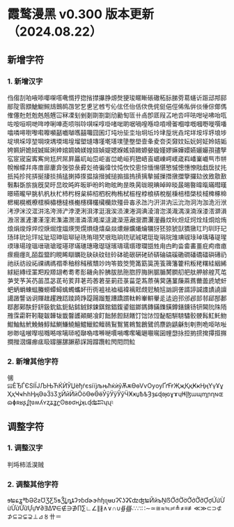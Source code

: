 # 霞鹜漫黑 v0.300 版本更新（2024.08.22）

## 新增字符

### 1. 新增汉字

㑇㑳㓤㕷㖡㖭㖿㗎㗳㗾㥠㧸㧾㨘㩒㩧㬹㷧㷫㹴㻐䁥䁪䂻䃟䄷䏡䏲䓖䓪䘆䜣䟴䢵䢼䣅䣓䧑䨒䪸䱽䲁䲅䲳䴈䴓乪乫乭乶乷乸亐伈伭伾佁佸佽侁侂侹俋俓俙俬倂倓倕倧倻傌傕僿兙兛兝兞兡兣冚冧凓刬剉剗剟劄劏劤勷匋匼卄卨卽厎叚叾吔呇呯呿咁咇咈咍咓咗咹咺哃哋哖哱唎唓唜唝唞唥唭啋啍啩啫啱啲啹喎喤喺喼嗊嗗嗧嗰嗱嘅嘓嘢嘥噀噃噏噒噚嚉嚟嚡嚤嚬嚭嚱嚹嚿囍囖囧囷圢坉坋坒坔坮坰坵坽垏垕垙垚垞垟垵垺垿埌埗埞埧埰埻堃堈堗堣堧堨堭塯塱塳塼墐墘墡墣墬壂壆壸夆夌夽奀奫妏妘妧妸姃姈姞姤姱姵姸姽娀娍娫娳婞婠婤婻媄媓媗媜媞媤媬媱媴媺嫄嫈嫙嫤嫪嫲嬅嬛嬿孋孍孭孻孼宖宧宬寍寗寯尙尪屄屌屛屭屼屾岊岠峀峃峗峘峛峱峿崀崌崠崿嵄嵅嵙嶓嶪巇巪巿帡帨帿幪幷庤庴廍廔弇弢弶彔彛彣徛徧徫忟忳忺恔悤悰愐愓愖慜慽憁憓憭戙戱扂扙扥扺扽抮挓挵挻捿掞掯掹揦揷揼揾搇搢搣搥搧搵摀摃摛摰摵摷撍撴擝擥攞攰攽敃敭敾斅斠斲旂旐旣旲旴旵旼旽旿昄昈昐昑昒昡昫昰昳昺昽晛晪晫晬晱晸晹暋暐暣暪暳暵暻曣曨曱朓朳杋杕杧杮枍枒枲枾柖柶柷栒栯栻桭桯桲桹梇梲梴棅棓棤棨棪棫椑椓椧楒楬榥槪橑橒橓橚橞橽檨櫆櫶欂欉欌欗欻殭毌毐氶氹汋汧汫汭沄沇沕泂泃泇洈洐洑洘洢洣洨洭洴洺洿浉浐浡浭浰浿涍涏涐涘涢涷淃淍淟淩淯淴渶渽湡湨湳湺溇溚溮溳溵滘滙滻漊漌漥漧潗潚潣潽潾澐澔澯澾濊濚濨瀜瀯瀱瀷灐灥炆炚炟炡炣烇烓烔烚烠烺焆焌焞焠焢焿煀煃煏煐煚熀熉熢熺燊燚燶爀爌爔爚犡犽狉猄猇獃獢獤玒玓玔玗玘玚玤玧玱玶玹玼玿珅珇珋珌珗珛珝珡珢珤珦珫珷珹珺珽琁琄琓琟琠琡琭琸瑀瑃瑅瑆瑌瑑瑒瑝瑥瑨瑱瑲瑽璂璆璊璡璤璥璱璲璸璹瓀瓆瓈瓓甛甡甪甴畇畓畬畵畺疪痀瘖瘜瘝癎癦癿皕盌盬盷睍睎瞓矋矻砄砆砇砫砱砵硊硍硏硓硚硦碖碻磎磡磵磻礄礌礖礡礽祂祅祊祋祏祼禑禡禤秊秞稌稶穦穨竗竘笭笯筊筦筩筯筽箎篒簰籓籗籸粄粩糬絓絪絺絿綎縳绖罣羓羖羱翃耇耈耉耏耭肏肸胇胈胠胣脗脝脢脷腒腯膥膶舠舥舦舺艅艎芃芚芛芠芧芵芿苖苽苾茋茍荄荓荖荺莕莙莝莿菈菉菑萣蒍蒝蒨蓂蓪蓳蔯蔴蔿薾蘦虒虓虷蚆蛃蜎蝀螆螣蟧蟫蟳蠄蠋蠵衃衎衖袓袪裇褔褘褵覎覤觃觭訄訩詗詟諝諪諴謢謮譊譠譪譭讋讻诇賱趖趯跩踎踜踦踭踶踼蹓蹔蹧蹻躀軚軨輋輧轝辵迲逈邘邠邲邽邿郈郚郪鄀鄌鄚酜釪鈃鈒鈗鈜鈪鉆鉥銊銶鋉錤錧錩鍑鍙鎡鎯鎷鏄鏋鏶鐄鐏鐥鑂钖钘閪阭陎陑雃霂霦靬靷鞮韍韡韨韱韾頀顚飇飡飣飿餏餖餸饍饤饳饻饾馝馹騈騯驌骹骾髥魟魠魩魽鮋鮕鮘鮸鯓鯙鯭鰂鰜鱙鱣鱨鱲鲿鳣鳾鴷鴽鵟鶆鶖鶬鷿鸧麖鼩鼱龢𠜎𠜱𠝹𠱓𠱸𠲖𠳏𠳕𠴕𠵼𠵿𠸎𠸏𠹷𠺝𠺢𠻗𠻹𠻺𠼭𠼮𠽌𠾴𠾼𠿪𡁜𡁯𡁵𡁶𡁻𡃁𡃉𡇙𢃇𢞵𢫕𢭃𢯊𢱑𢱕𢳂𢴈𢵌𢵧𢺳𣲷𤓓𤶸𤷪𥄫𦉘𦟌𦧲𦧺𦰡𧨾𧿹𨅝𨈇𨋢𨳊𨳍𨳒𩶘

### 2. 新增其他字符

㋿⫋⫌ЀЂЃЄЅІЇЈЉЊЋЌЍЎЏѐђѓєѕіїјљњћќѝўѪѫѲѳѴѵѸѹҐґҒғҖҗҚқҜҝҢңҮүҰұҲҳҸҹҺһӉӊӘәӞӟӠӡӢӣӤӥӦӧӨөӪӫӮӯӰӱӲӳӴӾӿџѢѣȜȝɕɖɞɟɢɣɤɥɫɬɭɮɯɰɱɲɳɴɶɷɸʀʁʂʆʈʋʍʎʏʐʑʓʗʘʙʚʛʜʝʞʟʠʥʬʭʮʯ♮

## 调整字符

### 1. 调整汉字

判埓柿泜淏贼

### 2. 调整其他字符

ɘʨɕʓªƀƏƧƨƱƷƸƼƽǮȴȵȶɁɂɓɗɚɝɦɧɩʅʉʊʔʕʖʡʢʣʤʨЙйъṈẞỚớỜờỞởỠỡỢợỨứỪừỬửỮữỰự∀∂∃∆∇∈∉∋∌∏∑∟∠∥∦∧∨∩∪∯∰∴∵∶∷∼≃≅≈≒≓≜≠≡≢≪≫⊂⊃⊄⊅⊆⊇⊊⊋⊥⊿〥〹＝
